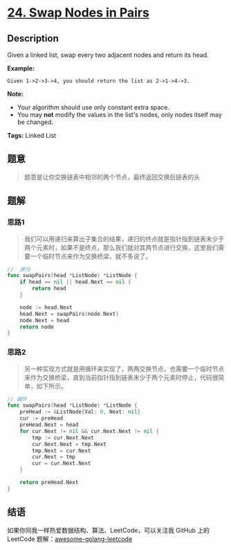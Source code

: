 # [24. Swap Nodes in Pairs][title]

## Description

Given a linked list, swap every two adjacent nodes and return its head.

**Example:**

```
Given 1->2->3->4, you should return the list as 2->1->4->3.
```

**Note:**

- Your algorithm should use only constant extra space.
- You may **not** modify the values in the list's nodes, only nodes itself may be changed.

**Tags:** Linked List

## 题意
>题意是让你交换链表中相邻的两个节点，最终返回交换后链表的头

## 题解

### 思路1
> 我们可以用递归来算出子集合的结果，递归的终点就是指针指到链表末少于两个元素时，如果不是终点，那么我们就对其两节点进行交换，这里我们需要一个临时节点来作为交换桥梁，就不多说了。

```go
//	递归
func swapPairs(head *ListNode) *ListNode {
	if head == nil || head.Next == nil {
		return head
	}

	node := head.Next
	head.Next = swapPairs(node.Next)
	node.Next = head
	return node
}
```

### 思路2
> 另一种实现方式就是用循环来实现了，两两交换节点，也需要一个临时节点来作为交换桥梁，直到当前指针指到链表末少于两个元素时停止，代码很简单，如下所示。
```go
// 循环
func swapPairs(head *ListNode) *ListNode {
	preHead := &ListNode{Val: 0, Next: nil}
	cur := preHead
	preHead.Next = head
	for cur.Next != nil && cur.Next.Next != nil {
		tmp := cur.Next.Next
		cur.Next.Next = tmp.Next
		tmp.Next = cur.Next
		cur.Next = tmp
		cur = cur.Next.Next
	}

	return preHead.Next
}
```

## 结语

如果你同我一样热爱数据结构、算法、LeetCode，可以关注我 GitHub 上的 LeetCode 题解：[awesome-golang-leetcode][me]

[title]: https://leetcode.com/problems/swap-nodes-in-pairs/description/
[me]: https://github.com/kylesliu/awesome-golang-algorithm
